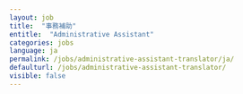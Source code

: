 ```yaml
---
layout: job
title:  "事務補助"
entitle:  "Administrative Assistant"
categories: jobs
language: ja
permalink: /jobs/administrative-assistant-translator/ja/
defaulturl: /jobs/administrative-assistant-translator/
visible: false
---
```

<script>location.href='/jobs/administrative-assistant-translator/';</script>
